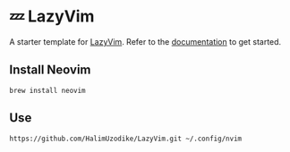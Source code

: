 # 💤 LazyVim

A starter template for [LazyVim](https://github.com/LazyVim/LazyVim).
Refer to the [documentation](https://lazyvim.github.io/installation) to get started.

## Install Neovim
`brew install neovim`

## Use
`https://github.com/HalimUzodike/LazyVim.git ~/.config/nvim`
